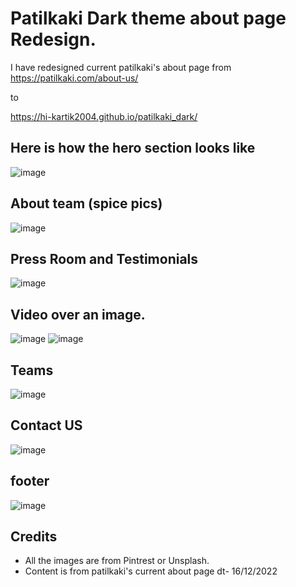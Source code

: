 
# Patilkaki Dark theme about page Redesign.

I have redesigned current patilkaki's about page from https://patilkaki.com/about-us/

to 

https://hi-kartik2004.github.io/patilkaki_dark/



## Here is how the hero section looks like

![image](https://user-images.githubusercontent.com/111000515/208073541-409204ce-f24f-4a06-860c-7c550d5b325b.png)

## About team (spice pics)
![image](https://user-images.githubusercontent.com/111000515/208073690-0bc1b767-71cd-4aa7-93bf-21c395b428f2.png)

## Press Room and Testimonials
![image](https://user-images.githubusercontent.com/111000515/208073783-3e7b1812-2413-44be-9bd8-52f80467074f.png)

## Video over an image.
![image](https://user-images.githubusercontent.com/111000515/208073833-0936bcc5-8983-4806-9f9c-5d91ee3aa98a.png)
![image](https://user-images.githubusercontent.com/111000515/208073897-2b176efd-86db-400a-b6cc-34a78ae195f1.png)


## Teams
![image](https://user-images.githubusercontent.com/111000515/208073970-02967202-3bd9-4052-b54e-a83dc51eae83.png)

## Contact US
![image](https://user-images.githubusercontent.com/111000515/208074019-89499931-24bf-483d-abae-cb75c13608a0.png)

## footer 
![image](https://user-images.githubusercontent.com/111000515/208074061-5111a64f-b60e-4faa-bfc9-26278d21eab6.png)

## Credits

- All the images are from Pintrest or Unsplash.
- Content is from patilkaki's current about page dt- 16/12/2022



